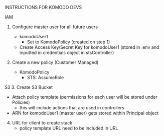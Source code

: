 INSTRUCTIONS FOR KOMODO DEVS

IAM
1. Configure master user for all future users
   - komodoUser1
     - Set to KomodoPolicy (created on step 1)
   - Create Access Key/Secret Key for komodoUser1 (stored in .env and inputted
     in credentials object in stsController)

2. Create a new policy (Customer Managed)
   - KomodoPolicy
     - STS: AssumeRole

S3 
3. Create S3 Bucket 
  - Attach policy template (permissions for each user will be stored under Policies) 
    - this will include actions that are used in controllers 
- ARN for komodoUser1 (master user) gets stored within Principal object

4. URL for client to create stack
   - policy template URL need to be included in URL
